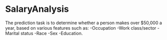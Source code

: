 # SalaryAnalysis
The prediction task is to determine whether a person makes over $50,000 a year, based on various features such as: -Occupation -Work class/sector -Marital status -Race -Sex -Education.
